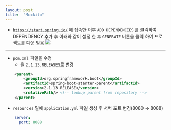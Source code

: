 ```yaml
---
layout: post
title:  "Mockito"
---
```



- [`https://start.spring.io/`](https://start.spring.io/) 에 접속한 이후 `ADD DEPENDENCIES` 를 클릭하여 DEPENDENCY 추가 후 아래와 같이 설정 한 후 `GENERATE` 버튼을 클릭 하여 프로젝트를 다운 받음
![](https://images.velog.io/images/psjw/post/7ca61778-9d00-4b86-ad7d-271df165f200/screencapture-start-spring-io-2021-03-28-11_30_52.png)
---

- `pom.xml` 파일을 수정
    - <version>을 `2.1.13.RELEASES`로 변경

```xml
    <parent>
    	<groupId>org.springframework.boot</groupId>
    	<artifactId>spring-boot-starter-parent</artifactId>
    	<version>2.1.13.RELEASE</version>
    	<relativePath/> <!-- lookup parent from repository -->
    </parent>
```

   - `resources` 밑에 `application.yml` 파일 생성 후 서버 포트 변경(8080 → 8088)

```yaml
    server:
      port: 8088
```